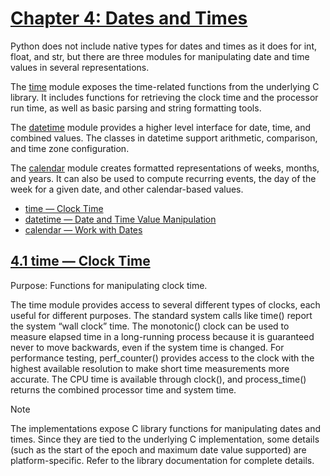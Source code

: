 # [Chapter 4: Dates and Times](https://pymotw.com/3/dates.html)

Python does not include native types for dates and times as it does for int, float, and str, but there are three modules for manipulating date and time values in several representations.

The [time](https://pymotw.com/3/time/index.html#module-time) module exposes the time-related functions from the underlying C library. It includes functions for retrieving the clock time and the processor run time, as well as basic parsing and string formatting tools.

The [datetime](https://pymotw.com/3/datetime/index.html#module-datetime) module provides a higher level interface for date, time, and combined values. The classes in datetime support arithmetic, comparison, and time zone configuration.

The [calendar](https://pymotw.com/3/calendar/index.html#module-calendar) module creates formatted representations of weeks, months, and years. It can also be used to compute recurring events, the day of the week for a given date, and other calendar-based values.

* [time — Clock Time](https://pymotw.com/3/time/index.html)
* [datetime — Date and Time Value Manipulation](https://pymotw.com/3/datetime/index.html)
* [calendar — Work with Dates](https://pymotw.com/3/calendar/index.html)

## [4.1 time — Clock Time](https://pymotw.com/3/time/index.html)

Purpose:	Functions for manipulating clock time.

The time module provides access to several different types of clocks, each useful for different purposes. The standard system calls like time() report the system “wall clock” time. The monotonic() clock can be used to measure elapsed time in a long-running process because it is guaranteed never to move backwards, even if the system time is changed. For performance testing, perf_counter() provides access to the clock with the highest available resolution to make short time measurements more accurate. The CPU time is available through clock(), and process_time() returns the combined processor time and system time.

Note

The implementations expose C library functions for manipulating dates and times. Since they are tied to the underlying C implementation, some details (such as the start of the epoch and maximum date value supported) are platform-specific. Refer to the library documentation for complete details.